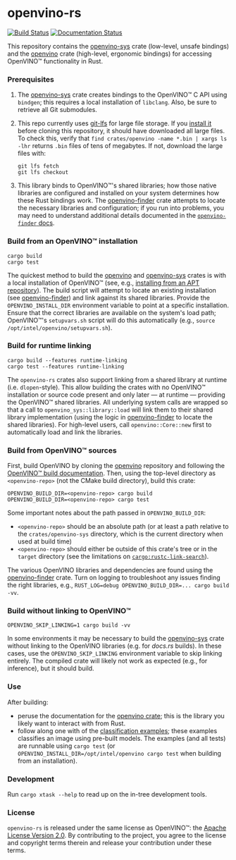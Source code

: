 # openvino-rs

[![Build Status](https://github.com/intel/openvino-rs/workflows/CI/badge.svg)][ci]
[![Documentation Status](https://docs.rs/openvino/badge.svg)][docs]

This repository contains the [openvino-sys] crate (low-level, unsafe bindings) and the [openvino]
crate (high-level, ergonomic bindings) for accessing OpenVINO™ functionality in Rust.

[openvino]: crates/openvino
[openvino-sys]: crates/openvino-sys
[openvino-finder]: crates/openvino-finder
[upstream]: crates/openvino-sys/upstream
[docs]: https://docs.rs/openvino
[ci]: https://github.com/abrown/openvino-rs/actions?query=workflow%3ACI



### Prerequisites

1. The [openvino-sys] crate creates bindings to the OpenVINO™ C API using `bindgen`; this requires a
   local installation of `libclang`. Also, be sure to retrieve all Git submodules.

2. This repo currently uses [git-lfs](https://git-lfs.github.com/) for large file storage. If you
   [install it](https://github.com/git-lfs/git-lfs/wiki/Installation) before cloning this
   repository, it should have downloaded all large files. To check this, verify that `find
   crates/openvino -name *.bin | xargs ls -lhr` returns `.bin` files of tens of megabytes. If not,
   download the large files with:

   ```shell
   git lfs fetch
   git lfs checkout
   ```

3. This library binds to OpenVINO™'s shared libraries; how those native libraries are configured and
   installed on your system determines how these Rust bindings work. The [openvino-finder] crate
   attempts to locate the necessary libraries and configuration; if you run into problems, you may
   need to understand additional details documented in the [`openvino-finder`
   docs][openvino-finder-docs].

[openvino-finder-docs]: https://docs.rs/openvino-finder

### Build from an OpenVINO™ installation

```shell script
cargo build
cargo test
```

The quickest method to build the [openvino] and [openvino-sys] crates is with a local installation
of OpenVINO™ (see, e.g., [installing from an APT repository][install-apt]). The build script will
attempt to locate an existing installation (see [openvino-finder]) and link against its shared
libraries. Provide the `OPENVINO_INSTALL_DIR` environment variable to point at a specific
installation. Ensure that the correct libraries are available on the system's load path; OpenVINO™'s
`setupvars.sh` script will do this automatically (e.g., `source /opt/intel/openvino/setupvars.sh`).

[install-apt]: https://docs.openvinotoolkit.org/latest/openvino_docs_install_guides_installing_openvino_apt.html



### Build for runtime linking

```shell script
cargo build --features runtime-linking
cargo test --features runtime-linking
```

The `openvino-rs` crates also support linking from a shared library at runtime (i.e.
`dlopen`-style). This allow building the crates with no OpenVINO™ installation or source code
present and only later &mdash; at runtime &mdash; providing the OpenVINO™ shared libraries. All
underlying system calls are wrapped so that a call to `openvino_sys::library::load` will link them
to their shared library implementation (using the logic in [openvino-finder] to locate the shared
libraries). For high-level users, call `openvino::Core::new` first to automatically load and link
the libraries.



### Build from OpenVINO™ sources

First, build OpenVINO by cloning the [openvino] repository and following the [OpenVINO™ build
documentation]. Then, using the top-level directory as `<openvino-repo>` (not the CMake build
directory), build this crate:

```shell script
OPENVINO_BUILD_DIR=<openvino-repo> cargo build
OPENVINO_BUILD_DIR=<openvino-repo> cargo test
```

Some important notes about the path passed in `OPENVINO_BUILD_DIR`:
- `<openvino-repo>` should be an absolute path (or at least a path relative to the
  `crates/openvino-sys` directory, which is the current directory when used at build time)
- `<openvino-repo>` should either be outside of this crate's tree or in the `target` directory (see
  the limitations on [`cargo:rustc-link-search`]).

The various OpenVINO libraries and dependencies are found using the [openvino-finder] crate. Turn on
logging to troubleshoot any issues finding the right libraries, e.g., `RUST_LOG=debug
OPENVINO_BUILD_DIR=... cargo build -vv`.

[openvino]: https://github.com/openvinotoolkit/openvino
[OpenVINO™ build documentation]: https://github.com/openvinotoolkit/openvino/blob/master/build-instruction.md
[`cargo:rustc-link-search`]: https://doc.rust-lang.org/cargo/reference/build-scripts.html#rustc-link-search



### Build without linking to OpenVINO™

```shell script
OPENVINO_SKIP_LINKING=1 cargo build -vv
```

In some environments it may be necessary to build the [openvino-sys] crate without linking to the
OpenVINO libraries (e.g. for *docs.rs* builds). In these cases, use the `OPENVINO_SKIP_LINKING`
environment variable to skip linking entirely. The compiled crate will likely not work as expected
(e.g., for inference), but it should build.



### Use

After building:
  - peruse the documentation for the [openvino crate][docs]; this is the library you likely want to
    interact with from Rust.
  - follow along one with of the [classification examples](crates/openvino/tests); these examples
    classifies an image using pre-built models. The examples (and all tests) are runnable using
    `cargo test` (or `OPENVINO_INSTALL_DIR=/opt/intel/openvino cargo test` when building from an
    installation).



### Development

Run `cargo xtask --help` to read up on the in-tree development tools.



### License

`openvino-rs` is released under the same license as OpenVINO™: the [Apache License Version
2.0][license]. By contributing to the project, you agree to the license and copyright terms therein
and release your contribution under these terms.

[license]: LICENSE
